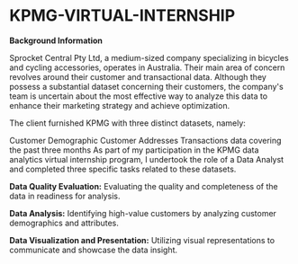 # KPMG-VIRTUAL-INTERNSHIP


**Background Information**

Sprocket Central Pty Ltd, a medium-sized company specializing in bicycles and cycling accessories, operates in Australia. Their main area of concern revolves around their customer and transactional data. Although they possess a substantial dataset concerning their customers, the company's team is uncertain about the most effective way to analyze this data to enhance their marketing strategy and achieve optimization.

The client furnished KPMG with three distinct datasets, namely:

Customer Demographic
Customer Addresses
Transactions data covering the past three months
As part of my participation in the KPMG data analytics virtual internship program, I undertook the role of a Data Analyst and completed three specific tasks related to these datasets.

**Data Quality Evaluation:** Evaluating the quality and completeness of the data in readiness for analysis.

**Data Analysis:** Identifying high-value customers by analyzing customer demographics and attributes.

**Data Visualization and Presentation:** Utilizing visual representations to communicate and showcase the data insight.










